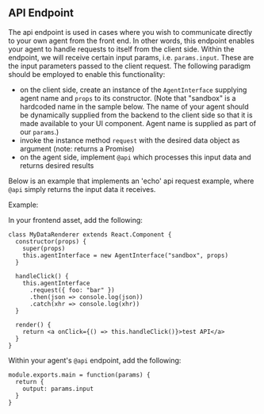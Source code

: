 ## API Endpoint

The api endpoint is used in cases where you wish to communicate directly to your own agent from the front end. In other words, this endpoint enables your agent to handle requests to itself from the client side. Within the endpoint, we will receive certain input params, i.e. `params.input`. These are the input parameters passed to the client request. The following paradigm should be employed to enable this functionality:

- on the client side, create an instance of the `AgentInterface` supplying agent name and `props` to its constructor. (Note that "sandbox" is a hardcoded name in the sample below. The name of your agent should be dynamically supplied from the backend to the client side so that it is made available to your UI component. Agent name is supplied as part of our `params`.)
- invoke the instance method `request` with the desired data object as argument (note: returns a Promise)
- on the agent side, implement `@api` which processes this input data and returns desired results

Below is an example that implements an 'echo' api request example, where `@api` simply returns the input data it receives.

Example:

In your frontend asset, add the following:

```
class MyDataRenderer extends React.Component {
  constructor(props) {
    super(props)
    this.agentInterface = new AgentInterface("sandbox", props)
  }

  handleClick() {
    this.agentInterface
      .request({ foo: "bar" })
      .then(json => console.log(json))
      .catch(xhr => console.log(xhr))
  }

  render() {
    return <a onClick={() => this.handleClick()}>test API</a>
  }
}
```

Within your agent's `@api` endpoint, add the following:

```
module.exports.main = function(params) {
  return {
    output: params.input
  }
}
```
